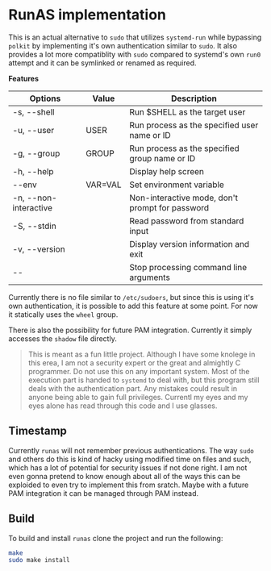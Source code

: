 # RunAS implementation

This is an actual alternative to `sudo` that utilizes `systemd-run` while bypassing `polkit` by implementing it's own authentication similar to `sudo`. It also provides a lot more compatiblity with `sudo` compared to systemd's own `run0` attempt and it can be symlinked or renamed as required.

__Features__

| Options               | Value   | Description                                     |
| --------------------- | ------- | ----------------------------------------------- |
| -s, --shell           |         | Run $SHELL as the target user                   |
| -u, --user            | USER    | Run process as the specified user name or ID    |
| -g, --group           | GROUP   | Run process as the specified group name or ID   |
| -h, --help            |         | Display help screen                             |
|     --env             | VAR=VAL | Set environment variable                        |
| -n, --non-interactive |         | Non-interactive mode, don't prompt for password |
| -S, --stdin           |         | Read password from standard input               |
| -v, --version         |         | Display version information and exit            |
| --                    |         | Stop processing command line arguments          |

Currently there is no file similar to `/etc/sudoers`, but since this is using it's own authentication, it is possible to add this feature at some point. For now it statically uses the `wheel` group.

There is also the possibility for future PAM integration. Currently it simply accesses the `shadow` file directly.

> This is meant as a fun little project. Although I have some knolege in this erea, I am not a security expert or the great and almightly C programmer. Do not use this on any important system. Most of the execution part is handed to `systemd` to deal with, but this program still deals with the authentication part. Any mistakes could result in anyone being able to gain full privileges. Currentl my eyes and my eyes alone has read through this code and I use glasses.

## Timestamp

Currently `runas` will not remember previous authentications. The way `sudo` and others do this is kind of hacky using modified time on files and such, which has a lot of potential for security issues if not done right. I am not even gonna pretend to know enough about all of the ways this can be exploided to even try to implement this from sratch. Maybe with a future PAM integration it can be managed through PAM instead.

## Build

To build and install `runas` clone the project and run the following:

```sh
make
sudo make install
```

